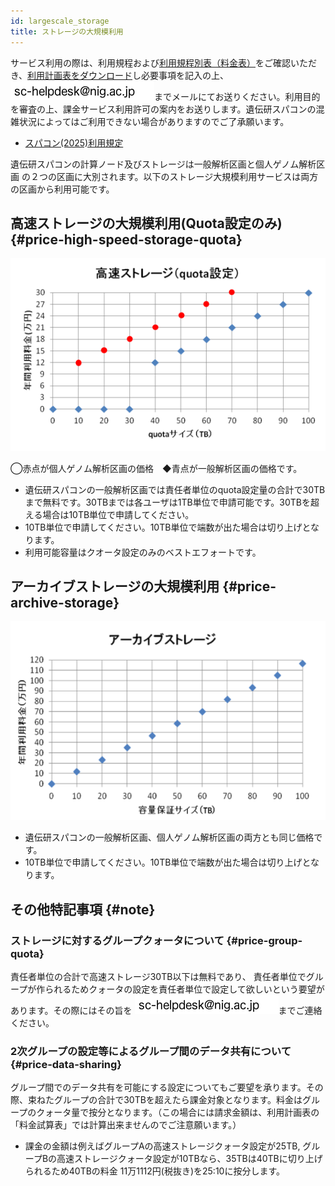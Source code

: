 ```yaml
---
id: largescale_storage
title: ストレージの大規模利用
---
```


サービス利用の際は、利用規程および[利用規程別表（料金表）](/application/terms_and_policies/terms_of_use_2025/#price-list-revised-on-2025)をご確認いただき、[利用計画表をダウンロード](/application/resource_extension/#download-table)し必要事項を記入の上、![](sc-helpdesk.png)までメールにてお送りください。利用目的を審査の上、課金サービス利用許可の案内をお送りします。遺伝研スパコンの混雑状況によってはご利用できない場合がありますのでご了承願います。

- [スパコン(2025)利用規定](/application/terms_and_policies/terms_of_use_2025/)

遺伝研スパコンの計算ノード及びストレージは一般解析区画と個人ゲノム解析区画 の２つの区画に大別されます。以下のストレージ大規模利用サービスは両方の区画から利用可能です。


##  高速ストレージの大規模利用(Quota設定のみ) {#price-high-speed-storage-quota}



![](storage1.png)



◯赤点が個人ゲノム解析区画の価格　◆青点が一般解析区画の価格です。

- 遺伝研スパコンの一般解析区画では責任者単位のquota設定量の合計で30TBまで無料です。30TBまでは各ユーザは1TB単位で申請可能です。30TBを超える場合は10TB単位で申請してください。
- 10TB単位で申請してください。10TB単位で端数が出た場合は切り上げとなります。
- 利用可能容量はクオータ設定のみのベストエフォートです。



## アーカイブストレージの大規模利用 {#price-archive-storage}

![](storage3_2.png)


- 遺伝研スパコンの一般解析区画、個人ゲノム解析区画の両方とも同じ価格です。
- 10TB単位で申請してください。10TB単位で端数が出た場合は切り上げとなります。


## その他特記事項 {#note}

### ストレージに対するグループクォータについて {#price-group-quota}

 責任者単位の合計で高速ストレージ30TB以下は無料であり、 責任者単位でグループが作られるためクォータの設定を責任者単位で設定して欲しいという要望があります。その際にはその旨を ![](sc-helpdesk.png)までご連絡ください。

### 2次グループの設定等によるグループ間のデータ共有について {#price-data-sharing}

グループ間でのデータ共有を可能にする設定についてもご要望を承ります。その際、束ねたグループの合計で30TBを超えたら課金対象となります。料金はグループのクォータ量で按分となります。（この場合には請求金額は、利用計画表の「料金試算表」では計算出来ませんのでご注意願います。）

- 課金の金額は例えばグループAの高速ストレージクォータ設定が25TB, グループBの高速ストレージクォータ設定が10TBなら、35TBは40TBに切り上げられるため40TBの料金 11万1112円(税抜き)を25:10に按分します。
